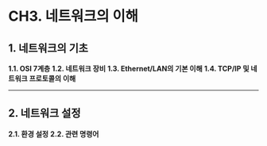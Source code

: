 # CH3. 네트워크의 이해


## 1. 네트워크의 기초

**1.1. OSI 7계층**
**1.2. 네트워크 장비**
**1.3. Ethernet/LAN의 기본 이해**
**1.4. TCP/IP 및 네트워크 프로토콜의 이해**

---

## 2. 네트워크 설정
**2.1. 환경 설정**
**2.2. 관련 명령어**


<!--stackedit_data:
eyJoaXN0b3J5IjpbLTgyMDQwMTQwMl19
-->

